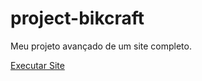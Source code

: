 # project-bikcraft
 Meu projeto avançado de um site completo.
 
 <a href="https://ricardojcn.github.io/project-bikcraft/">Executar Site</a>
